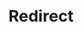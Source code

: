 ﻿---
layout: src/layouts/Redirect.astro
title: Redirect
redirect: https://yamldoc.liuyan.wang/docs/infrastructure/accounts
pubDate:  2023-01-01
navSearch: false
navSitemap: false
navMenu: false
---
